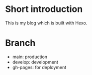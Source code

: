# Short introduction

This is my blog which is built with Hexo.

# Branch

- main: production
- develop: development
- gh-pages: for deployment
